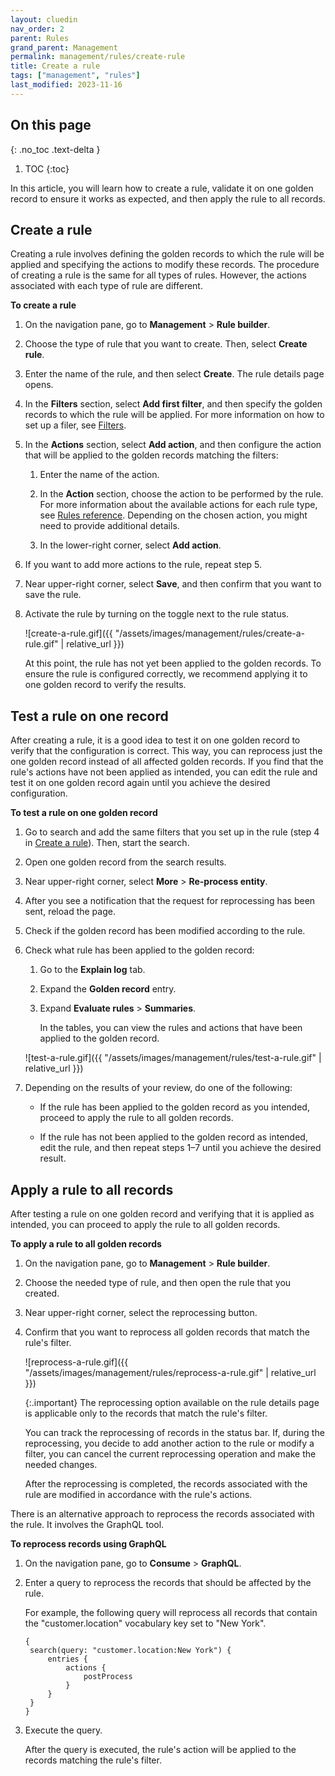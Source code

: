 ```yaml
---
layout: cluedin
nav_order: 2
parent: Rules
grand_parent: Management
permalink: management/rules/create-rule
title: Create a rule
tags: ["management", "rules"]
last_modified: 2023-11-16
---
```

## On this page
{: .no_toc .text-delta }
1. TOC
{:toc}

In this article, you will learn how to create a rule, validate it on one golden record to ensure it works as expected, and then apply the rule to all records.

## Create a rule

Creating a rule involves defining the golden records to which the rule will be applied and specifying the actions to modify these records. The procedure of creating a rule is the same for all types of rules. However, the actions associated with each type of rule are different.

**To create a rule**

1. On the navigation pane, go to **Management** > **Rule builder**.

1. Choose the type of rule that you want to create. Then, select **Create rule**.

1. Enter the name of the rule, and then select **Create**. The rule details page opens.

1. In the **Filters** section, select **Add first filter**, and then specify the golden records to which the rule will be applied. For more information on how to set up a filer, see [Filters](/key-terms-and-features/filters).

1. In the **Actions** section, select **Add action**, and then configure the action that will be applied to the golden records matching the filters:

    1. Enter the name of the action.

    1. In the **Action** section, choose the action to be performed by the rule. For more information about the available actions for each rule type, see [Rules reference](/management/rules/rules-reference). Depending on the chosen action, you might need to provide additional details.

    1. In the lower-right corner, select **Add action**.

1. If you want to add more actions to the rule, repeat step 5.

1. Near upper-right corner, select **Save**, and then confirm that you want to save the rule.

1. Activate the rule by turning on the toggle next to the rule status.

    ![create-a-rule.gif]({{ "/assets/images/management/rules/create-a-rule.gif" | relative_url }})

    At this point, the rule has not yet been applied to the golden records. To ensure the rule is configured correctly, we recommend applying it to one golden record to verify the results.

## Test a rule on one record

After creating a rule, it is a good idea to test it on one golden record to verify that the configuration is correct. This way, you can reprocess just the one golden record instead of all affected golden records. If you find that the rule's actions have not been applied as intended, you can edit the rule and test it on one golden record again until you achieve the desired configuration.

**To test a rule on one golden record**

1. Go to search and add the same filters that you set up in the rule (step 4 in [Create a rule](#create-a-rule)). Then, start the search.

1. Open one golden record from the search results.

1. Near upper-right corner, select **More** > **Re-process entity**.

1. After you see a notification that the request for reprocessing has been sent, reload the page.

1. Check if the golden record has been modified according to the rule.

1. Check what rule has been applied to the golden record:

    1. Go to the **Explain log** tab.

    1. Expand the **Golden record** entry.

    1. Expand **Evaluate rules** > **Summaries**.

        In the tables, you can view the rules and actions that have been applied to the golden record.

    ![test-a-rule.gif]({{ "/assets/images/management/rules/test-a-rule.gif" | relative_url }})

1. Depending on the results of your review, do one of the following:

    - If the rule has been applied to the golden record as you intended, proceed to apply the rule to all golden records.

    - If the rule has not been applied to the golden record as intended, edit the rule, and then repeat steps 1–7 until you achieve the desired result.

## Apply a rule to all records

After testing a rule on one golden record and verifying that it is applied as intended, you can proceed to apply the rule to all golden records.

**To apply a rule to all golden records**

1. On the navigation pane, go to **Management** > **Rule builder**.

1. Choose the needed type of rule, and then open the rule that you created.

1. Near upper-right corner, select the reprocessing button.

1. Confirm that you want to reprocess all golden records that match the rule's filter.

    ![reprocess-a-rule.gif]({{ "/assets/images/management/rules/reprocess-a-rule.gif" | relative_url }})

    {:.important}
    The reprocessing option available on the rule details page is applicable only to the records that match the rule's filter.

    You can track the reprocessing of records in the status bar. If, during the reprocessing, you decide to add another action to the rule or modify a filter, you can cancel the current reprocessing operation and make the needed changes.

    After the reprocessing is completed, the records associated with the rule are modified in accordance with the rule's actions.

There is an alternative approach to reprocess the records associated with the rule. It involves the GraphQL tool.

**To reprocess records using GraphQL**

1. On the navigation pane, go to **Consume** > **GraphQL**.

1. Enter a query to reprocess the records that should be affected by the rule.

    For example, the following query will reprocess all records that contain the "customer.location" vocabulary key set to "New York".
    ```
    {
     search(query: "customer.location:New York") {
         entries {
             actions {
                 postProcess
             }
         }
     }
    }
    ```

1. Execute the query.

    After the query is executed, the rule's action will be applied to the records matching the rule's filter.